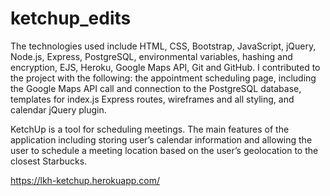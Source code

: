 # ketchup_edits

The technologies used include HTML, CSS, Bootstrap, JavaScript, jQuery, Node.js, Express, PostgreSQL, environmental 
variables, hashing and encryption, EJS, Heroku, Google Maps API, Git and GitHub. I contributed to the project with the 
following: the appointment scheduling page, including the Google Maps API call and connection to the PostgreSQL database, 
templates for index.js Express routes, wireframes and all styling, and calendar jQuery plugin.

KetchUp is a tool for scheduling meetings. The main features of the application including storing user’s calendar information
and allowing the user to schedule a meeting location based on the user’s geolocation to the closest Starbucks.

https://lkh-ketchup.herokuapp.com/
